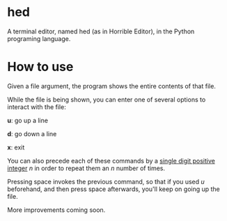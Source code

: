 # hed
A terminal editor, named hed (as in Horrible Editor), in the Python programing language.

# How to use
Given a file argument, the program shows the entire contents of that file.

While the file is being shown, you can enter one of several options to interact with the file:

__u__: go up a line

__d__: go down a line

__x__: exit

You can also precede each of these commands by a <ins>single digit positive integer</ins> _n_ in order to repeat them an _n_ number of times.

Pressing space invokes the previous command, so that if you used _u_ beforehand, and then press space afterwards, you'll keep on going up the file.

More improvements coming soon.
